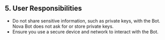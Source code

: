 ## 5. User Responsibilities

* Do not share sensitive information, such as private keys, with the Bot. Nova Bot does not ask for or store private keys.
* Ensure you use a secure device and network to interact with the Bot.
